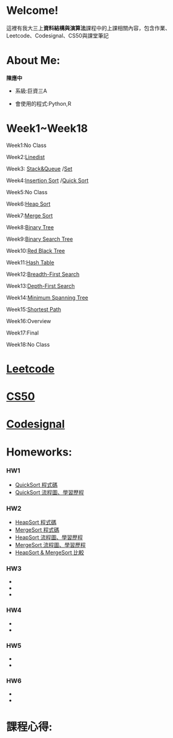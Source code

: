 # Welcome!

這裡有我大三上**資料結構與演算法**課程中的上課相關內容，包含作業、Leetcode、Codesignal、CS50與課堂筆記

# About Me:

**陳應中**

* 系級:巨資三A

* 會使用的程式:Python,R

# Week1~Week18

Week1:No Class

Week2:[Linedist](https://github.com/jason-28/06170136/blob/master/Note/Linkedlist.md)

Week3: [Stack&Queue](https://github.com/jason-28/06170136/blob/master/Note/Stack%26Queue.md)
 /[Set](https://github.com/jason-28/06170136/blob/master/Note/Set.md)

Week4:[Insertion Sort](https://github.com/jason-28/06170136/blob/master/Note/Insertion%20Sort.md)
/[Quick Sort](https://github.com/jason-28/06170136/blob/master/Note/Quick%20Sort.md)

Week5:No Class

Week6:[Heap Sort](https://github.com/jason-28/06170136/blob/master/Note/Heap%20Sort.md)

Week7:[Merge Sort](https://github.com/jason-28/06170136/blob/master/Note/Merge%20Sort.md)

Week8:[Binary Tree](https://github.com/jason-28/06170136/blob/master/Note/Binary%20Tree.md)

Week9:[Binary Search Tree](https://github.com/jason-28/06170136/blob/master/Note/Binary%20Search%20Tree.md)

Week10:[Red Black Tree](https://github.com/jason-28/06170136/blob/master/Note/Red%20Black%20Tree.md)

Week11:[Hash Table](https://github.com/jason-28/06170136/blob/master/Note/Hash%20Table.md)

Week12:[Breadth-First Search](https://github.com/jason-28/06170136/blob/master/Note/Breadth%20First%20Search.md)

Week13:[Depth-First Search](https://github.com/jason-28/06170136/blob/master/Note/Depth%20First%20Search.md)

Week14:[Minimum Spanning Tree](https://github.com/jason-28/06170136/blob/master/Note/Minimum%20Spanning%20Tree.md)

Week15:[Shortest Path](https://github.com/jason-28/06170136/blob/master/Note/Shortest%20Path.md)

Week16:Overview

Week17:Final

Week18:No Class

# [Leetcode](https://github.com/jason-28/06170136/tree/master/Leetcode)

# [CS50](https://github.com/jason-28/06170136/tree/master/CS50)

# [Codesignal](https://github.com/jason-28/06170136/tree/master/Codesignal)

# Homeworks:

### HW1
* [QuickSort 程式碼]()
* [QuickSort 流程圖、學習歷程]()
### HW2
* [HeapSort 程式碼]()
* [MergeSort 程式碼]()
* [HeapSort 流程圖、學習歷程]()
* [MergeSort 流程圖、學習歷程]()
* [HeapSort & MergeSort 比較]()
### HW3
* []()
* []()
* []()
### HW4
* []()
* []()
### HW5
* []()
* []()
### HW6
* []()
* []()
# 課程心得:
